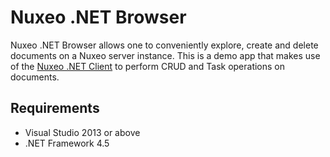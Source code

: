 # Nuxeo .NET Browser #

Nuxeo .NET Browser allows one to conveniently explore, create and delete documents on a Nuxeo server instance. This is a demo app that makes use of the [Nuxeo .NET Client](https://github.com/nuxeo/nuxeo-dotnet-client) to perform CRUD and Task operations on documents.

## Requirements ##

* Visual Studio 2013 or above
* .NET Framework 4.5
